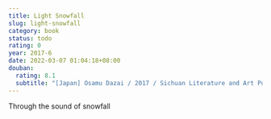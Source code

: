 ```yaml
---
title: Light Snowfall
slug: light-snowfall
category: book
status: todo
rating: 0
year: 2017-6
date: 2022-03-07 01:04:18+08:00
douban:
  rating: 8.1
  subtitle: "[Japan] Osamu Dazai / 2017 / Sichuan Literature and Art Publishing House"
---
```


Through the sound of snowfall
